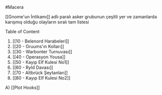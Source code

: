 #Macera 

[[Gnome'un İntikamı]] adlı paralı asker grubunun çeşitli yer ve zamanlarda karışmış olduğu olayların sıralı tam listesi

Table of Content

1) [[10 - Belenord Harabeleri]]
2) [[20 - Gruums'ın Kolları]]
3) [[30 - Warbonter Turnuvası]]
4) [[40 - Operasyon Yousa]]
5) [[50 - Kayıp Elf Kulesi No1]]
6) [[60 - Ryld Davası]]
7) [[70 - Altbrück Şeytanları]]
8) [[80 - Kayıp Elf Kulesi No2]]

A) [[Plot Hooks]]